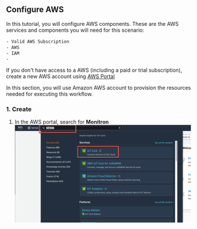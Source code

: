 ## Configure AWS 

In this tutorial, you will configure AWS components. These are the AWS services and components you will need for this scenario:

    - Valid AWS Subscription
    - AWS 
    - IAM
    - 

If you don't have access to a AWS (including a paid or trial subscription), create a new AWS account using [AWS Portal](https://aws.amazon.com/)


In this section, you will use Amazon AWS account to provision the resources needed for executing this workflow.

### 1. Create 

1. In the AWS portal, search for **Monitron** 
    ![plot](./images/iot-core-search.png) 
